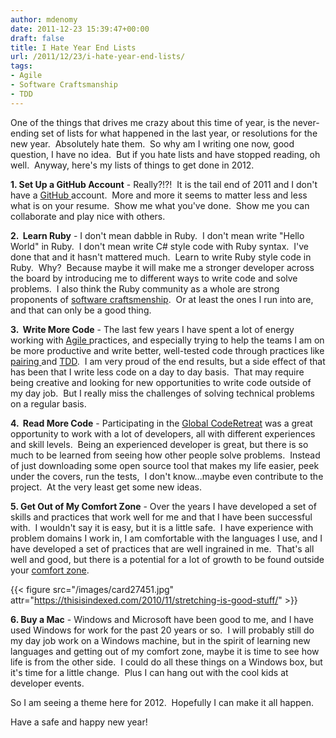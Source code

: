 ```yaml
---
author: mdenomy
date: 2011-12-23 15:39:47+00:00
draft: false
title: I Hate Year End Lists
url: /2011/12/23/i-hate-year-end-lists/
tags:
- Agile
- Software Craftsmanship
- TDD
---
```


One of the things that drives me crazy about this time of year, is the never-ending set of lists for what happened in the last year, or resolutions for the new year.  Absolutely hate them.  So why am I writing one now, good question, I have no idea.  But if you hate lists and have stopped reading, oh well.  Anyway, here's my lists of things to get done in 2012.

**1. Set Up a GitHub Account** - Really?!?!  It is the tail end of 2011 and I don't have a [GitHub ](https://github.com/)account.  More and more it seems to matter less and less what is on your resume.  Show me what you've done.  Show me you can collaborate and play nice with others.

**2.  Learn Ruby** - I don't mean dabble in Ruby.  I don't mean write "Hello World" in Ruby.  I don't mean write C# style code with Ruby syntax.  I've done that and it hasn't mattered much.  Learn to write Ruby style code in Ruby.  Why?  Because maybe it will make me a stronger developer across the board by introducing me to different ways to write code and solve problems.  I also think the Ruby community as a whole are strong proponents of [software craftsmenship](http://softwarecraftsmanship.org/).  Or at least the ones I run into are, and that can only be a good thing.

**3.  Write More Code** - The last few years I have spent a lot of energy working with [Agile ](http://mdenomy.wordpress.com/category/agile/)practices, and especially trying to help the teams I am on be more productive and write better, well-tested code through practices like [pairing ](/tags/pair-programming/)and [TDD](/tags/tdd/).  I am very proud of the end results, but a side effect of that has been that I write less code on a day to day basis.  That may require being creative and looking for new opportunities to write code outside of my day job.  But I really miss the challenges of solving technical problems on a regular basis.

**4.  Read More Code** - Participating in the [Global CodeRetreat](http://coderetreat.org/) was a great opportunity to work with a lot of developers, all with different experiences and skill levels.  Being an experienced developer is great, but there is so much to be learned from seeing how other people solve problems.  Instead of just downloading some open source tool that makes my life easier, peek under the covers, run the tests,  I don't know...maybe even contribute to the project.  At the very least get some new ideas.

**5. Get Out of My Comfort Zone** - Over the years I have developed a set of skills and practices that work well for me and that I have been successful with.  I wouldn't say it is easy, but it is a little safe.  I have experience with problem domains I work in, I am comfortable with the languages I use, and I have developed a set of practices that are well ingrained in me.  That's all well and good, but there is a potential for a lot of growth to be found outside your [comfort zone](http://thisisindexed.com/2010/11/stretching-is-good-stuff/).

{{< figure src="/images/card27451.jpg" attr="https://thisisindexed.com/2010/11/stretching-is-good-stuff/" >}}

**6. Buy a Mac** - Windows and Microsoft have been good to me, and I have used Windows for work for the past 20 years or so.  I will probably still do my day job work on a Windows machine, but in the spirit of learning new languages and getting out of my comfort zone, maybe it is time to see how life is from the other side.  I could do all these things on a Windows box, but it's time for a little change.  Plus I can hang out with the cool kids at developer events.

So I am seeing a theme here for 2012.  Hopefully I can make it all happen.

Have a safe and happy new year!
